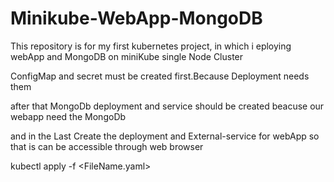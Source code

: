# Minikube-WebApp-MongoDB
This repository is for my first kubernetes project, in which i eploying webApp and MongoDB on miniKube single Node Cluster

ConfigMap and secret must be created first.Because Deployment needs them

after that MongoDb deployment and service should be created beacuse our webapp need the MongoDb

and in the Last Create the deployment and External-service for webApp so that is can be accessible through web browser

kubectl apply -f <FileName.yaml>
